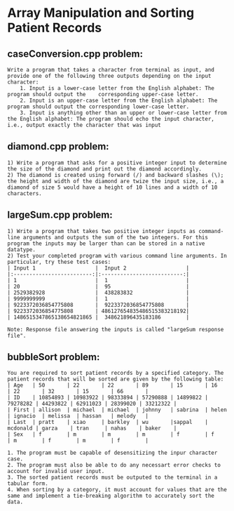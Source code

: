 # Array Manipulation and Sorting Patient Records

## caseConversion.cpp problem:
    Write a program that takes a character from terminal as input, and provide one of the following three outputs depending on the input character:
        1. Input is a lower-case letter from the English alphabet: The program should output the    corresponding upper-case letter.
        2. Input is an upper-case letter from the English alphabet: The program should output the corresponding lower-case letter.
        3. Input is anything other than an upper or lower-case letter from the English alphabet: The program should echo the input character, i.e., output exactly the character that was input

## diamond.cpp problem:
    1) Write a program that asks for a positive integer input to determine the size of the diamond and print out the diamond accordingly.
    2) The diamond is created using forward (/) and backward slashes (\); the height and width of the diamond are twize the input size, i.e., a diamond of size 5 would have a height of 10 lines and a width of 10 characters.

## largeSum.cpp problem:
    1) Write a program that takes two positive integer inputs as command-line arguments and outputs the sum of the two integers. For this program the inputs may be larger than can be stored in a native datatype.
    2) Test your completed program with various command line arguments. In particular, try these test cases:
    | Input 1                   |  Input 2                   |
    |:-------------------------:|:--------------------------:|
    | 1                         |  1                         |
    | 20                        |  95                        |
    | 2529382928                |  438283832                 |
    | 9999999999                |  1                         |
    | 9223372036854775808       |  9223372036854775808       |
    | 9223372036854775808       | 486127654835486515383218192|
    | 1486515347865138654821865 |  348621896435183186        |

    Note: Response file answering the inputs is called "largeSum response file".

## bubbleSort problem:
    You are required to sort patient records by a specified category. The patient records that will be sorted are given by the following table:
    | Age   | 50       | 22       | 22       | 89       | 15       | 16       | 22       | 32       | 15       | 66       |
    | ID    | 10854893 | 10983922 | 98333894 | 57290888 | 14899822 | 79278282 | 44293822 | 62911023 | 28399020 | 33212322 |
    | First | allison  | michael  | michael  | johnny   | sabrina  | helen    | ignacio  | melissa  | hassan   | melody   |
    | Last  | pratt    | xiao     | barkley  | wu       |sappal    | mcdonald | garza    | tran     | nahas    | baker    |
    | Sex   | f        | m        | m        | m        | f        | f        | m        | f        | m        | f        |

    1. The program must be capable of desensitizing the inpur character case. 
    2. The program must also be able to do any necessart error checks to account for invalid user input.
    3. The sorted patient records must be outputed to the terminal in a tabular form.
    4. When sorting by a category, it must account for values that are the same and implement a tie-breaking algorithm to accurately sort the data.
